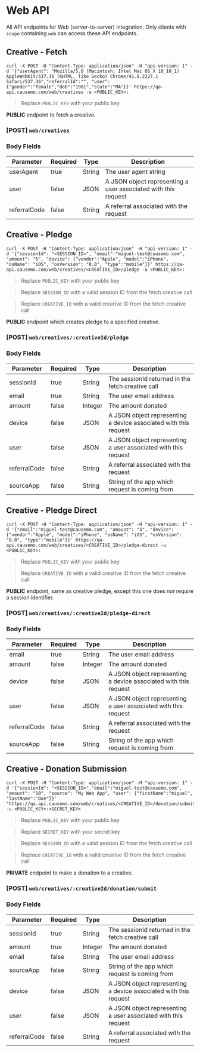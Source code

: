 Web API
====================
All API endpoints for Web (server-to-server) integration. Only clients with `scope` containing `web` can access these API endpoints.

## Creative - Fetch
```shell
curl -X POST -H "Content-Type: application/json" -H "api-version: 1" -d '{"userAgent": "Mozilla/5.0 (Macintosh; Intel Mac OS X 10_10_1) AppleWebKit/537.36 (KHTML, like Gecko) Chrome/41.0.2227.1 Safari/537.36","referralId":"", "user": {"gender":"female","dob":"1981","state":"MA"}}' https://qa-api.causemo.com/web/creatives -u <PUBLIC_KEY>:
```

> Replace `PUBLIC_KEY` with your public key

**PUBLIC** endpoint to fetch a creative.

### [POST] `web/creatives`
### Body Fields
Parameter | Required | Type | Description
--------- | ------- | ------- | -----------
userAgent | true | String | The user agent string
user | false | JSON | A JSON object representing a user associated with this request 
referralCode | false | String | A referral associated with the request

## Creative - Pledge 
```shell
curl -X POST -H "Content-Type: application/json" -H "api-version: 1" -d '{"sessionId": "<SESSION_ID>", "email":"miguel-test@causemo.com", "amount": "5", "device": {"vendor":"Apple", "model":"iPhone", "osName": "iOS", "osVersion": "8.0", "type":"mobile"}}' https://qa-api.causemo.com/web/creatives/<CREATIVE_ID>/pledge -u <PUBLIC_KEY>:
```

> Replace `PUBLIC_KEY` with your public key

> Replace `SESSION_ID` with a valid session ID from the fetch creative call

> Replace `CREATIVE_ID` with a valid creative ID from the fetch creative call

**PUBLIC** endpoint which creates pledge to a specified creative.

### [POST] `web/creatives/:creativeId/pledge`
### Body Fields
Parameter | Required | Type | Description
--------- | ------- | ------- | -----------
sessionId | true | String | The sessionId returned in the fetch creative call
email | true | String | The user email address
amount | false | Integer | The amount donated
device | false | JSON | A JSON object representing a device associated with this request 
user | false | JSON | A JSON object representing a user associated with this request 
referralCode | false | String | A referral associated with the request
sourceApp | false | String | String of the app which request is coming from

## Creative - Pledge Direct
```shell
curl -X POST -H "Content-Type: application/json" -H "api-version: 1" -d '{"email":"miguel-test@causemo.com", "amount": "5", "device": {"vendor":"Apple", "model":"iPhone", "osName": "iOS", "osVersion": "8.0", "type":"mobile"}}' https://qa-api.causemo.com/web/creatives/<CREATIVE_ID>/pledge-direct -u <PUBLIC_KEY>:
```

> Replace `PUBLIC_KEY` with your public key
 
> Replace `CREATIVE_ID` with a valid creative ID from the fetch creative call

**PUBLIC** endpoint, same as creative pledge, except this one does *not* require a session identifier.

### [POST] `web/creatives/:creativeId/pledge-direct`

### Body Fields
Parameter | Required | Type | Description
--------- | ------- | ------- | -----------
email | true | String | The user email address
amount | false | Integer | The amount donated
device | false | JSON | A JSON object representing a device associated with this request 
user | false | JSON | A JSON object representing a user associated with this request 
referralCode | false | String | A referral associated with the request
sourceApp | false | String | String of the app which request is coming from

## Creative - Donation Submission
```shell
curl -X POST -H "Content-Type: application/json" -H "api-version: 1" -d '{"sessionId": "<SESSION_ID>","email":"miguel-test@causemo.com", "amount": "10", "source": "My Web App", "user": {"firstName":"miguel", "lastName":"Doe"}}' "https://qa.api.causemo.com/web/creatives/<CREATIVE_ID>/donation/submit" -u <PUBLIC_KEY>:<SECRET_KEY>
```

> Replace `PUBLIC_KEY` with your public key

> Replace `SECRET_KEY` with your secret key

> Replace `SESSION_ID` with a valid session ID from the fetch creative call

> Replace `CREATIVE_ID` with a valid creative ID from the fetch creative call

**PRIVATE** endpoint to make a donation to a creative.

### [POST] `web/creatives/:creativeId/donation/submit`

### Body Fields
Parameter | Required | Type | Description
--------- | ------- | ------- | -----------
sessionId | true | String | The sessionId returned in the fetch creative call
amount | true | Integer | The amount donated
email | false | String | The user email address
sourceApp | false | String | String of the app which request is coming from
device | false | JSON | A JSON object representing a device associated with this request 
user | false | JSON | A JSON object representing a user associated with this request 
referralCode | false | String | A referral associated with the request

